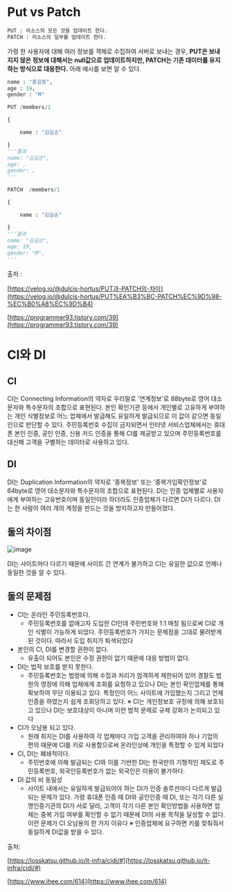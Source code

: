 # Put vs Patch

```python
PUT : 리소스의 모든 것을 업데이트 한다.
PATCH : 리소스의 일부를 업데이트 한다.
```

가령 한 사용자에 대해 여러 정보를 객체로 수집하여 서버로 보내는 경우, **PUT은 보내지지 않은 정보에 대해서는 null값으로 업데이트하지만, PATCH는 기존 데이터를 유지하는 방식으로 대응한다.** 아래 예시를 보면 알 수 있다.

```python
name : "홍길동",
age : 19,
gender : "M"

PUT /members/1

{

    name : "김길순"

}
'''결과
name: "김길순",
age: ,
gender: ,
'''

PATCH  /members/1

{

    name : "김길순"

}
'''결과
name: "김길순",
age: 19,
gender: "M",
'''
```

출처 :

[https://velog.io/@dulcis-hortus/PUT과-PATCH의-차이](https://velog.io/@dulcis-hortus/PUT%EA%B3%BC-PATCH%EC%9D%98-%EC%B0%A8%EC%9D%B4)

[https://programmer93.tistory.com/39](https://programmer93.tistory.com/39)

# CI와 DI

## CI

CI는 Connecting Information의 약자로 우리말로 '연계정보'로 88byte로 영어 대소문자와 특수문자의 조합으로 표현된다. 본인 확인기관 등에서 개인별로 고유하게 부여하는 개인 식별정보로 어느 업체에서 발급해도 유일하게 발급되므로 이 값이 같으면 동일인으로 판단할 수 있다. 주민등록번호 수집이 금지되면서 인터넷 서비스업체에서는 휴대폰 본인 인증, 공인 인증, 신용 카드 인증을 통해 CI를 제공받고 있으며 주민등록번호를 대신해 고객을 구별하는 데이터로 사용하고 있다.

## DI

DI는 Duplication Information의 약자로 '중복정보' 또는 '중복가입확인정보'로 64byte로 영어 대소문자와 특수문자의 조합으로 표현된다. DI는 인증 업체별로 사용자에게 부여하는 고유번호이며 동일인이라 하더라도 인증업체가 다르면 DI가 다르다. DI는 한 사람이 여러 개의 계정을 만드는 것을 방지하고자 만들어졌다.

## 둘의 차이점

![image](https://user-images.githubusercontent.com/60914379/156912876-1dec088d-ea7e-423a-b4fd-1110a2d5b4f8.png)

DI는 사이트마다 다르기 때문에 사이트 간 연계가 불가하고 CI는 유일한 값으로 언제나 동일한 것을 알 수 있다.

## 둘의 문제점

-   CI는 온라인 주민등록번호다.
    -   주민등록번호를 없애고자 도입한 CI인데 주민번호와 1:1 매칭 됨으로써 CI로 개인 식별이 가능하게 되었다. 주민등록번호가 가지는 문제점을 그대로 물려받게 된 것이다. 따라서 도입 취지가 퇴색되었다
-   본인의 CI, DI를 변경할 권한이 없다.
    -   유출이 되어도 본인은 수정 권한이 없기 때문에 대응 방법이 없다.
-   DI는 법적 보호를 받지 못한다.
    -   주민등록번호는 법령에 의해 수집과 처리가 엄격하게 제한되어 있어 경찰도 법원의 영장에 의해 업체에게 조회를 요청하고 있으나 DI는 본인 확인업체를 통해 확보하여 무단 이용되고 있다. 특정인이 어느 사이트에 가입했는지 그리고 언제 인증을 하였는지 쉽게 조회당하고 있다.
    ※ CI는 개인정보호 규정에 의해 보호되고 있으나 DI는 보호대상이 아니며 이런 법적 문제로 규제 강화가 논의되고 있다
-   CI가 오남용 되고 있다.
    -   원래 취지는 DI를 사용하여 각 업체마다 가입 고객을 관리하여야 하나 기업의 편의 때문에 CI를 키로 사용함으로써 온라인상에 개인을 특정할 수 있게 되었다
-   CI, DI는 폐쇄적이다.
    -   주민번호에 의해 발급되는 CI와 이를 기반한 DI는 한국만의 기형적인 제도로 주민등록번호, 외국인등록번호가 없는 외국인은 이용이 불가하다.
-   DI 값의 비 동일성
    -   사이트 내에서는 유일하게 발급되어야 하는 DI가 인증 솔루션마다 다르게 발급되는 문제가 있다. 가령 휴대폰 인증 때 DI와 공인인증 때 DI, 또는 각기 다른 실명인증기관의 DI가 서로 달라, 고객이 각기 다른 본인 확인방법을 사용하면 업체는 중복 가입 여부를 확인할 수 없기 때문에 DI의 사용 목적을 달성할 수 없다. 이런 문제가 CI 오남용의 한 가지 이유다
    ※ 인증업체에 요구하면 키를 맞춰줘서 동일하게 DI값을 받을 수 있다.

출처:

[https://losskatsu.github.io/it-infra/cidi/#](https://losskatsu.github.io/it-infra/cidi/#)

[https://www.ihee.com/614](https://www.ihee.com/614)
